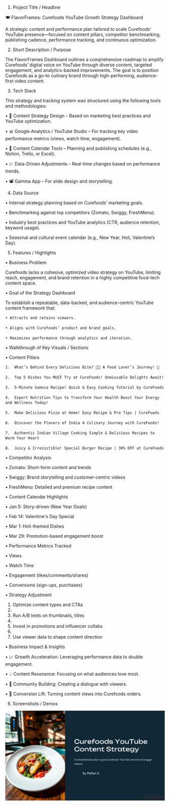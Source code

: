 1. Project Title / Headline

🍽️ FlavorFrames: Curefoods YouTube Growth Strategy Dashboard

A strategic content and performance plan tailored to scale Curefoods' YouTube presence—focused on content pillars, competitor benchmarking, publishing cadence, performance tracking, and continuous optimization.

2. Short Description / Purpose

The FlavorFrames Dashboard outlines a comprehensive roadmap to amplify Curefoods’ digital voice on YouTube through diverse content, targeted engagement, and analytics-backed improvements. The goal is to position Curefoods as a go-to culinary brand through high-performing, audience-first video content.

3. Tech Stack

This strategy and tracking system was structured using the following tools and methodologies:

  • 🧠 Content Strategy Design – Based on marketing best practices and YouTube optimization.
  
  • 📊 Google Analytics / YouTube Studio – For tracking key video performance metrics (views, watch time, engagement).
  
  • 📅 Content Calendar Tools – Planning and publishing schedules (e.g., Notion, Trello, or Excel).
  
  • 📈 Data-Driven Adjustments – Real-time changes based on performance trends.
  
  • 📽️ Gamma App – For slide design and storytelling.

4. Data Source
   
  • Internal strategy planning based on Curefoods’ marketing goals.
  
  • Benchmarking against top competitors (Zomato, Swiggy, FreshMenu).
  
  • Industry best practices and YouTube analytics (CTR, audience retention, keyword usage).
  
  • Seasonal and cultural event calendar (e.g., New Year, Holi, Valentine’s Day).

5. Features / Highlights

• Business Problem

  Curefoods lacks a cohesive, optimized video strategy on YouTube, limiting reach, engagement, and brand retention in a highly competitive food-tech content space.

• Goal of the Strategy Dashboard

  To establish a repeatable, data-backed, and audience-centric YouTube content framework that:

    • Attracts and retains viewers.
    
    • Aligns with Curefoods’ product and brand goals.
    
    • Maximizes performance through analytics and iteration.

• Walkthrough of Key Visuals / Sections

  •  Content Pillars

    1.  What’s Behind Every Delicious Bite? 🍜🍣 A Food Lover’s Journey! 🍴
    
    2.  Top 5 Dishes You MUST Try at CureFoods! Unmissable Delights Await!
    
    3.  5-Minute Samosa Recipe! Quick & Easy Cooking Tutorial by CureFoods
    
    4.  Expert Nutrition Tips to Transform Your Health Boost Your Energy and Wellness Today!
    
    5.  Make Delicious Pizza at Home! Easy Recipe & Pro Tips | CureFoods
    
    6.  Discover the Flavors of India A Culinary Journey with CureFoods!
    
    7.  Authentic Indian Village Cooking Simple & Delicious Recipes to Warm Your Heart
    
    8.  Juicy & Irresistible! Special Burger Recipe | 30% OFF at CureFoods
    
•  Competitor Analysis
  
  • Zomato: Short-form content and trends
  
  • Swiggy: Brand storytelling and customer-centric videos
  
  • FreshMenu: Detailed and premium recipe content

•  Content Calendar Highlights

  •  Jan 5: Story-driven (New Year Goals)
  
  •  Feb 14: Valentine's Day Special
  
  •  Mar 1: Holi-themed Dishes
  
  •  Mar 29: Promotion-based engagement boost

•  Performance Metrics Tracked

  • Views
  
  • Watch Time
  
  • Engagement (likes/comments/shares)
  
  • Conversions (sign-ups, purchases)
  

•  Strategy Adjustment

  1.  Optimize content types and CTAs
  2.  
  3.  Run A/B tests on thumbnails, titles
  4.  
  5.  Invest in promotions and influencer collabs
  6.  
  7.  Use viewer data to shape content direction

•  Business Impact & Insights

  •  📈 Growth Acceleration: Leveraging performance data to double engagement.
  
  •  💡 Content Resonance: Focusing on what audiences love most.
  
  •  💬 Community Building: Creating a dialogue with viewers.
  
  •  🎯 Conversion Lift: Turning content views into Curefoods orders.

6. Screenshots / Demos

![image](https://github.com/MohanS-2009/Curefoods-YouTube-Content-Strategy/blob/main/Curefoods%20YouTube%20Content%20Strategy.PNG)




   
